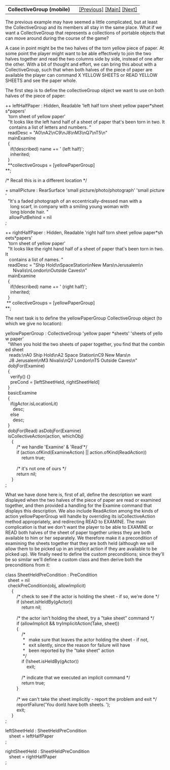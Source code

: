---
---
<table width="100%" data-border="0" data-cellspacing="0"
data-cellpadding="3" data-bgcolor="#C0C0C0">
<colgroup>
<col style="width: 50%" />
<col style="width: 50%" />
</colgroup>
<tbody>
<tr>
<td style="text-align: left;"><strong>CollectiveGroup (mobile)<br />
</strong></td>
<td style="text-align: right;"><a
href="collectivegroup.html">[Previous]</a> <a
href="generalintroduction.html">[Main]</a> <a
href="script.html">[Next]</a></td>
</tr>
</tbody>
</table>

  
The previous example may have seemed a little complicated, but at least
the CollectiveGroup and its members all stay in the same place. What if
we want a CollectiveGroup that represents a collections of portable
objects that can move around during the course of the game?  
  
A case in point might be the two halves of the torn yellow piece of
paper. At some point the player might want to be able effectively to
join the two halves together and read the two columns side by side,
instead of one after the other. With a bit of thought and effort, we can
bring this about with a CollectiveGroup, such that when both halves of
the piece of paper are available the player can command X YELLOW SHEETS
or READ YELLOW SHEETS and see the paper whole.  
  
The first step is to define the collectiveGroup object we want to use on
both halves of the piece of paper:  
  
++ leftHalfPaper : Hidden, Readable 'left half torn sheet yellow paper\*sheets\*papers'   
  'torn sheet of yellow paper'    
  "It looks like the left hand half of a sheet of paper that's been torn in two. It  
   contains a list of letters and numbers. "  
  readDesc = "A0\nA2\nC9\nJ8\nM3\nQ7\nT5\n"    
  mainExamine  
  {  
    if(!described) name += ' (left half)';  
    inherited;  
  }  
  **collectiveGroups = \[yellowPaperGroup\]  
**;  
  
/\* Recall this is in a different location \*/  
  
+ smallPicture : RearSurface 'small picture/photo/photograph' 'small picture'  
  "It's a faded photograph of an eccentrically-dressed man with a  
    long scarf, in company with a smiling young woman with  
    long blonde hair. "  
   allowPutBehind = nil  
;  
  
++ rightHalfPaper : Hidden, Readable 'right half torn sheet yellow paper\*sheets\*papers'   
  'torn sheet of yellow paper'    
  "It looks like the right hand half of a sheet of paper that's been torn in two. It  
   contains a list of names. "  
  readDesc = "Ship Hold\nSpaceStation\nNew Mars\nJerusalem\n  
      Nivalis\nLondon\nOutside Caves\n"    
  mainExamine  
  {  
    if(!described) name += ' (right half)';  
    inherited;  
  }  
 ** collectiveGroups = \[yellowPaperGroup\]  
**;  
  
The next task is to define the yellowPaperGroup CollectiveGroup object
(to which we give no location):  
  
yellowPaperGroup : CollectiveGroup 'yellow paper \*sheets' 'sheets of yellow paper'  
  "When you hold the two sheets of paper together, you find that the combined sheet  
   reads:\nA0 Ship Hold\nA2 Space Station\nC9 New Mars\n  
   J8 Jerusalem\nM3 Nivalis\nQ7 London\nT5 Outside Caves\n"  
  dobjFor(Examine)  
  {  
    verify() {}  
    preCond = \[leftSheetHeld, rightSheetHeld\]      
  }   
  basicExamine  
  {  
    if(gActor.isLocationLit)  
      desc;  
    else  
      desc;  
  }  
  dobjFor(Read) asDobjFor(Examine)  
  isCollectiveAction(action, whichObj)  
     {  
         /\* we handle 'Examine' & 'Read'\*/  
         if (action.ofKind(ExamineAction) \|\| action.ofKind(ReadAction))  
             return true;  
   
         /\* it's not one of ours \*/  
         return nil;  
     }  
;  
  
What we have done here is, first of all, define the description we want
displayed when the two halves of the piece of paper are read or examined
together, and then provided a handling for the Examine command that
displays this description. We also include ReadAction among the kinds of
action yellowPaperGroup will handle by overriding its isCollectiveAction
method appropriately, and redirecting READ to EXAMINE. The main
complication is that we don't want the player to be able to EXAMINE or
READ both halves of the sheet of paper together unless they are both
available to him or her separately. We therefore make it a precondition
of examining the sheets together that they are both held (although we
will allow them to be picked up in an implicit action if they are
available to be picked up). We finally need to define the custom
preconditions; since they'll be so similar we'll define a custom class
and then derive both the preconditions from it:  
  
class SheetHeldPreCondition : PreCondition  
  sheet = nil  
  checkPreCondition(obj, allowImplicit)  
     {  
         /\* check to see if the actor is holding the sheet - if so, we're done \*/  
         if (sheet.isHeldBy(gActor))  
             return nil;  
   
         /\* the actor isn't holding the sheet, try a "take sheet" command \*/  
         if (allowImplicit && tryImplicitAction(Take, sheet))  
         {  
             /\*   
              \*   make sure that leaves the actor holding the sheet - if not,  
              \*   exit silently, since the reason for failure will have  
              \*   been reported by the "take sheet" action   
              \*/  
             if (!sheet.isHeldBy(gActor))  
                 exit;  
               
             /\* indicate that we executed an implicit command \*/  
             return true;  
         }  
           
         /\* we can't take the sheet implicitly - report the problem and exit \*/  
         reportFailure('You don\\t have both sheets. ');  
         exit;  
     }  
;  
  
leftSheetHeld : SheetHeldPreCondition  
   sheet = leftHalfPaper  
;  
  
rightSheetHeld : SheetHeldPreCondition  
   sheet = rightHalfPaper  
;  
